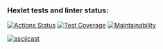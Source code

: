 ### Hexlet tests and linter status:
[![Actions Status](https://github.com/YoungHhustler/python-project-50/actions/workflows/hexlet-check.yml/badge.svg)](https://github.com/YoungHhustler/python-project-50/actions)  [![Test Coverage](https://api.codeclimate.com/v1/badges/c12a3325b84b8ba28bbe/test_coverage)](https://codeclimate.com/github/YoungHhustler/python-project-50/test_coverage)  [![Maintainability](https://api.codeclimate.com/v1/badges/c12a3325b84b8ba28bbe/maintainability)](https://codeclimate.com/github/YoungHhustler/python-project-50/maintainability)


[![asciicast](https://asciinema.org/a/NY8rFMtZRHaPsUUhsfgT3OpTT.svg)](https://asciinema.org/a/NY8rFMtZRHaPsUUhsfgT3OpTT)